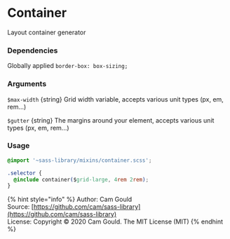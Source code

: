 # Container

Layout container generator

### Dependencies

Globally applied `border-box: box-sizing;`

### Arguments

`$max-width` {string} Grid width variable, accepts various unit types \(px, em, rem...\)

`$gutter` {string} The margins around your element, accepts various unit types \(px, em, rem...\)

### Usage

```css
@import '~sass-library/mixins/container.scss';

.selector {
  @include container($grid-large, 4rem 2rem);
}
```

{% hint style="info" %}
Author: Cam Gould  
Source: [https://github.com/cam/sass-library](https://github.com/cam/sass-library)  
License: Copyright © 2020 Cam Gould. The MIT License \(MIT\)
{% endhint %}


